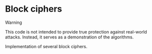 # Block ciphers

> [!Warning]
> This code is not intended to provide true protection against real-world attacks. Instead, it serves as a demonstration of the algorithms.

Implementation of several block ciphers.